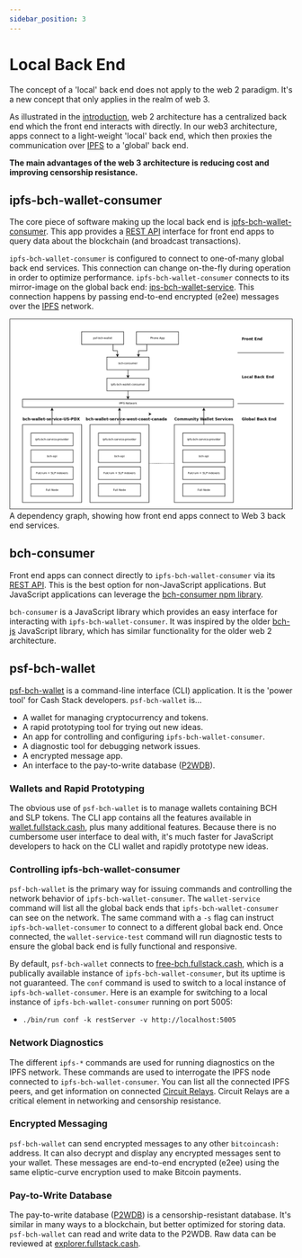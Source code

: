 ```yaml
---
sidebar_position: 3
---
```


# Local Back End

The concept of a 'local' back end does not apply to the web 2 paradigm. It's a new concept that only applies in the realm of web 3.

As illustrated in the [introduction](intro), web 2 architecture has a centralized back end which the front end interacts with directly. In our web3 architecture, apps connect to a light-weight 'local' back end, which then proxies the communication over [IPFS](https://ipfs.io) to a 'global' back end.

**The main advantages of the web 3 architecture is reducing cost and improving censorship resistance.**

## ipfs-bch-wallet-consumer

The core piece of software making up the local back end is [ipfs-bch-wallet-consumer](https://github.com/Permissionless-Software-Foundation/ipfs-bch-wallet-consumer). This app provides a [REST API](https://free-bch.fullstack.cash/#api-REST_BCH) interface for front end apps to query data about the blockchain (and broadcast transactions).

`ipfs-bch-wallet-consumer` is configured to connect to one-of-many global back end services. This connection can change on-the-fly during operation in order to optimize performance. `ipfs-bch-wallet-consumer` connects to its mirror-image on the global back end: [ips-bch-wallet-service](https://github.com/Permissionless-Software-Foundation/ipfs-bch-wallet-service). This connection happens by passing end-to-end encrypted (e2ee) messages over the [IPFS](https://ipfs.io) network.

![Web 3 Architecture](./img/local-back-end-dependencies.png)
A dependency graph, showing how front end apps connect to Web 3 back end services.

## bch-consumer

Front end apps can connect directly to `ipfs-bch-wallet-consumer` via its [REST API](https://free-bch.fullstack.cash/#api-REST_BCH). This is the best option for non-JavaScript applications. But JavaScript applications can leverage the [bch-consumer npm library](https://www.npmjs.com/package/bch-consumer).

`bch-consumer` is a JavaScript library which provides an easy interface for interacting with `ipfs-bch-wallet-consumer`. It was inspired by the older [bch-js](https://www.npmjs.com/package/@psf/bch-js) JavaScript library, which has similar functionality for the older web 2 architecture.

## psf-bch-wallet

[psf-bch-wallet](https://github.com/Permissionless-Software-Foundation/psf-bch-wallet) is a command-line interface (CLI) application. It is the 'power tool' for Cash Stack developers. `psf-bch-wallet` is...

- A wallet for managing cryptocurrency and tokens.
- A rapid prototyping tool for trying out new ideas.
- An app for controlling and configuring `ipfs-bch-wallet-consumer`.
- A diagnostic tool for debugging network issues.
- A encrypted message app.
- An interface to the pay-to-write database ([P2WDB](https://github.com/Permissionless-Software-Foundation/ipfs-p2wdb-service)).


### Wallets and Rapid Prototyping

The obvious use of `psf-bch-wallet` is to manage wallets containing BCH and SLP tokens. The CLI app contains all the features available in [wallet.fullstack.cash](https://bchn-wallet.fullstack.cash), plus many additional features. Because there is no cumbersome user interface to deal with, it's much faster for JavaScript developers to hack on the CLI wallet and rapidly prototype new ideas.

### Controlling ipfs-bch-wallet-consumer

`psf-bch-wallet` is the primary way for issuing commands and controlling the network behavior of `ipfs-bch-wallet-consumer`. The `wallet-service` command will list all the global back ends that `ipfs-bch-wallet-consumer` can see on the network. The same command with a `-s` flag can instruct `ipfs-bch-wallet-consumer` to connect to a different global back end. Once connected, the `wallet-service-test` command will run diagnostic tests to ensure the global back end is fully functional and responsive.

By default, `psf-bch-wallet` connects to [free-bch.fullstack.cash](https://free-bch.fullstack.cash), which is a publically available instance of `ipfs-bch-wallet-consumer`, but its uptime is not guaranteed. The `conf` command is used to switch to a local instance of `ipfs-bch-wallet-consumer`. Here is an example for switching to a local instance of `ipfs-bch-wallet-consumer` running on port 5005:

- `./bin/run conf -k restServer -v http://localhost:5005`

### Network Diagnostics

The different `ipfs-*` commands are used for running diagnostics on the IPFS network. These commands are used to interrogate the IPFS node connected to `ipfs-bch-wallet-consumer`. You can list all the connected IPFS peers, and get information on connected [Circuit Relays](https://docs.libp2p.io/concepts/circuit-relay/). Circuit Relays are a critical element in networking and censorship resistance.

### Encrypted Messaging

`psf-bch-wallet` can send encrypted messages to any other `bitcoincash:` address. It can also decrypt and display any encrypted messages sent to your wallet. These messages are end-to-end encrypted (e2ee) using the same eliptic-curve encryption used to make Bitcoin payments.

### Pay-to-Write Database

The pay-to-write database ([P2WDB](https://github.com/Permissionless-Software-Foundation/ipfs-p2wdb-service)) is a censorship-resistant database. It's similar in many ways to a blockchain, but better optimized for storing data. `psf-bch-wallet` can read and write data to the P2WDB. Raw data can be reviewed at [explorer.fullstack.cash](https://explorer.fullstack.cash).
